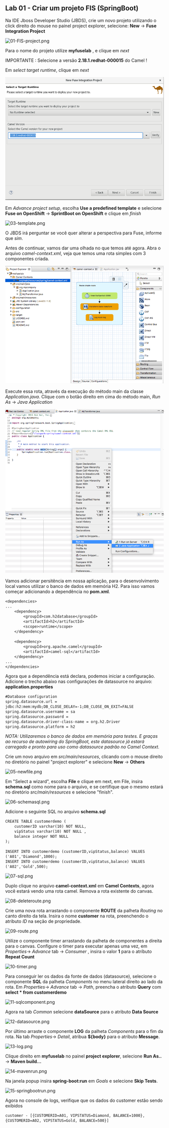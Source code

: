 ## Lab 01 - Criar um projeto FIS (SpringBoot)

Na IDE Jboss Developer Studio (JBDS), crie um novo projeto utilizando o click direito do mouse no painel project explorer, selecione: **New** -> **Fuse Integration Project**

![01-FIS-project.png](./img/01-FIS-project.png)

Para o nome do projeto utilize **myfuselab** , e clique em *next*

IMPORTANTE : Selecione a versão **2.18.1.redhat-000015** do Camel !

Em *select target runtime*, clique em *next*

![02-runtime.png](./img/02-runtime.png)

Em *Advance project setup*, escolha **Use a predefined template** e selecione **Fuse on OpenShift** -> **SprintBoot on OpenShift** e clique em *finish*

![03-template.png](./img/03-template.png)

O JBDS irá perguntar se você quer alterar a perspectiva para Fuse, informe que *sim*.

Antes de continuar, vamos dar uma olhada no que temos até agora. Abra o arquivo *camel-context.xml*, veja que temos uma rota simples com 3 componentes criada.

![03-1-overview.png](./img/03-1-overview.png)

Execute essa rota, através da execução do método main da classe *Application.java*. Clique com o botão direito em cima do método main, *Run As* -> *Java Application*

![03-2-run.png](./img/03-2-run.png)

Vamos adicionar persitência em nossa aplicação, para o desenvolvimento local vamos utilizar o banco de dados em memória H2. Para isso vamos começar adicionando a dependência no **pom.xml**.

	<dependencies>
	...
		<dependency>
			<groupId>com.h2database</groupId>
			<artifactId>h2</artifactId>
			<scope>runtime</scope>
		</dependency>
		
		<dependency>
			<groupId>org.apache.camel</groupId>
			<artifactId>camel-sql</artifactId>
		</dependency>
	...
	</dependencies>

Agora que a dependência está declara, podemos iniciar a configuração. Adicione o trecho abaixo nas configurações de datasource no arquivo: **application.properties**

	#Database configuration
	spring.datasource.url = jdbc:h2:mem:mydb;DB_CLOSE_DELAY=-1;DB_CLOSE_ON_EXIT=FALSE
	spring.datasource.username = sa
	spring.datasource.password = 
	spring.datasource.driver-class-name = org.h2.Driver
	spring.datasource.platform = h2

*NOTA: Utilizaremos o banco de dados em memória para testes. E graças ao recurso de autowiring do SpringBoot, este datasource já estará carregado e pronto para uso como datasource padrão no Camel Context.*

Crie um novo arquivo em *src/main/resources*, clicando com o mouse direito no diretório no painel "project explorer" e selecione **New** -> **Others**

![05-newfile.png](./img/05-newfile.png)

Em "Select a wizard", escolha **File** e clique em next, 
em File, insira **schema.sql** como nome para o arquivo, e se certifique que o mesmo estará no diretório *src/main/resources* e selecione "finish".

![06-schemasql.png](./img/06-schemasql.png)

Adicione o seguinte SQL no arquivo **schema.sql**

	CREATE TABLE customerdemo (
		customerID varchar(10) NOT NULL,
		vipStatus varchar(10) NOT NULL ,
		balance integer NOT NULL
	);

	INSERT INTO customerdemo (customerID,vipStatus,balance) VALUES ('A01','Diamond',1000);
	INSERT INTO customerdemo (customerID,vipStatus,balance) VALUES ('A02','Gold',500);

![07-sql.png](./img/07-sql.png)

Duplo clique no arquivo **camel-context.xml** em **Camel Contexts**, agora você estará vendo uma rota camel. Remova a rota existente do canvas.

![08-deleteroute.png](./img/08-deleteroute.png)

Crie uma nova rota arrastando o componente **ROUTE** da palheta *Routing* no canto direito da tela. Insira o nome **customer** na rota, preenchendo o atributo *ID* na seção de propriedade.

![09-route.png](./img/09-route.png)

Utilize o componente timer arrastando da palheta de componentes a direita para o canvas. Configure o timer para executar apenas uma vez, em *Properties*-> *Advance* tab -> *Consumer* , insira o valor **1** para o atríbuto **Repeat Count**

![10-timer.png](./img/10-timer.png)

Para conseguir ler os dados da fonte de dados (datasource), selecione o componente **SQL** da palheta *Components* no menu lateral direito ao lado da rota. Em *Properties*-> *Advance* tab -> *Path*, preencha o atributo **Query** com **select * from customerdemo** 

![11-sqlcomponent.png](./img/11-sqlcomponent.png)

Agora na tab *Common* selecione **dataSource** para o atributo **Data Source**

![12-datasource.png](./img/12-datasource.png)

Por último arraste o componente **LOG** da palheta *Components* para o fim da rota. Na tab *Properties*-> *Detail*, atribua **${body}** para  o atributo **Message**.

![13-log.png](./img/13-log.png)

Clique direito em **myfuselab** no painel **project explorer**, selecione **Run As..** -> **Maven build...** 

![14-mavenrun.png](./img/14-mavenrun.png)

Na janela popup insira **spring-boot:run** em *Goals* e selecione **Skip Tests**.

![15-springbootrun.png](./img/15-springbootrun.png)

Agora no console de logs, verifique que os dados do customer estão sendo exibidos

	customer - [{CUSTOMERID=A01, VIPSTATUS=Diamond, BALANCE=1000}, {CUSTOMERID=A02, VIPSTATUS=Gold, BALANCE=500}]

